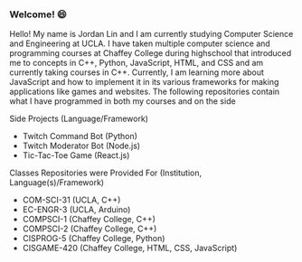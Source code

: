 ### Welcome! 😄
Hello! My name is Jordan Lin and I am currently studying Computer Science and Engineering at UCLA. I have taken multiple computer science and programming courses at Chaffey College during highschool that introduced me to concepts in C++, Python, JavaScript, HTML, and CSS and am currently taking courses in C++. Currently, I am learning more about JavaScript and how to implement it in its various frameworks for making applications like games and websites. The following repositories contain what I have programmed in both my courses and on the side

Side Projects (Language/Framework)
  - Twitch Command Bot (Python)
  - Twitch Moderator Bot (Node.js)
  - Tic-Tac-Toe Game (React.js)


Classes Repositories were Provided For (Institution, Language(s)/Framework)
  - COM-SCI-31 (UCLA, C++)
  - EC-ENGR-3 (UCLA, Arduino)
  - COMPSCI-1 (Chaffey College, C++)
  - COMPSCI-2 (Chaffey College, C++)
  - CISPROG-5 (Chaffey College, Python)
  - CISGAME-420 (Chaffey College, HTML, CSS, JavaScript)
<!--
**jardondaful/jardondaful** is a ✨ _special_ ✨ repository because its `README.md` (this file) appears on your GitHub profile.

Here are some ideas to get you started:

- 🔭 I’m currently working on ...
- 🌱 I’m currently learning ...
- 👯 I’m looking to collaborate on ...
- 🤔 I’m looking for help with ...
- 💬 Ask me about ...
- 📫 How to reach me: ...
- 😄 Pronouns: ...
- ⚡ Fun fact: ...
-->
